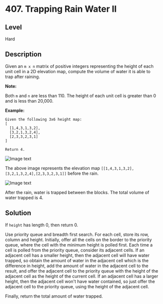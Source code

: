 # 407. Trapping Rain Water II
## Level
Hard

## Description
Given an `m x n` matrix of positive integers representing the height of each unit cell in a 2D elevation map, compute the volume of water it is able to trap after raining.

**Note:**

Both `m` and `n` are less than 110. The height of each unit cell is greater than 0 and is less than 20,000.

**Example:**
```
Given the following 3x6 height map:
[
  [1,4,3,1,3,2],
  [3,2,1,3,2,4],
  [2,3,3,2,3,1]
]

Return 4.
```

![Image text](https://assets.leetcode.com/uploads/2018/10/13/rainwater_empty.png)

The above image represents the elevation map `[[1,4,3,1,3,2],[3,2,1,3,2,4],[2,3,3,2,3,1]]` before the rain.

![Image text](https://assets.leetcode.com/uploads/2018/10/13/rainwater_fill.png)

After the rain, water is trapped between the blocks. The total volume of water trapped is 4.

## Solution
If `height` has length 0, then return 0.

Use priority queue and breadth first search. For each cell, store its row, column and height. Initially, offer all the cells on the border to the priority queue, where the cell with the minimum height is polled first. Each time a cell is polled from the priority queue, consider its adjacent cells. If an adjacent cell has a smaller height, then the adjacent cell will have water trapped, so obtain the amount of water in the adjacent cell which is the difference in height, add the amount of water in the adjacent cell to the result, and offer the adjacent cell to the priority queue with the height of the adjacent cell as the height of the current cell. If an adjacent cell has a larger height, then the adjacent cell won't have water contained, so just offer the adjacent cell to the priority queue, using the height of the adjacent cell.

Finally, return the total amount of water trapped.
